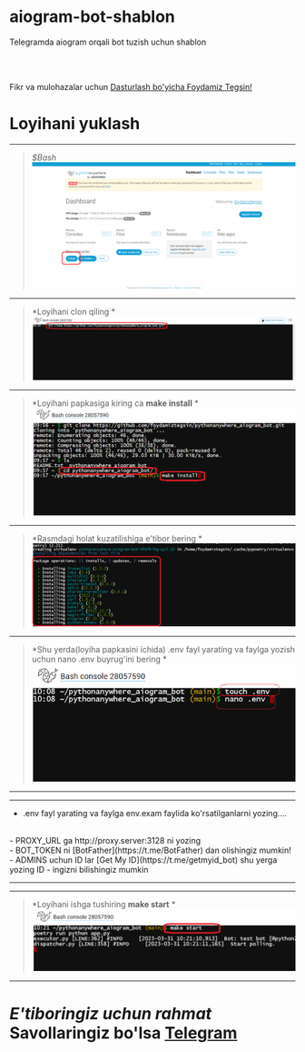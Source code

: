 # aiogram-bot-shablon
Telegramda  aiogram orqali  bot tuzish uchun shablon

<br>
<br>

Fikr va mulohazalar uchun [Dasturlash bo'yicha Foydamiz Tegsin!](https://t.me/foydamizteg_sin)



# Loyihani yuklash

<hr>


> *$Bash*
 ![pythonanywhere](images/1.PNG)

<hr>


> *Loyihani clon qiling *
 ![pythonanywhere](images/2.PNG)

<hr>


> *Loyihani papkasiga kiring ca __make install__ *
 ![pythonanywhere](images/3.PNG)

<hr>


> *Rasmdagi holat kuzatilishiga e'tibor bering *
 ![pythonanywhere](images/4.PNG)

<hr>


> *Shu yerda(loyiha papkasini ichida) .env fayl yarating va faylga yozish uchun nano .env buyrug'ini bering *
 ![pythonanywhere](images/5.PNG)

<hr>
<hr>

- .env fayl yarating va faylga env.exam faylida ko'rsatilganlarni yozing....
<br>
- PROXY_URL ga http://proxy.server:3128 ni yozing
<br>
- BOT_TOKEN ni [BotFather](https://t.me/BotFather) dan olishingiz mumkin!
<br>
- ADMINS uchun ID lar   [Get My ID](https://t.me/getmyid_bot) shu yerga yozing ID - ingizni bilishingiz mumkin
<br>
<hr>
<hr>

> *Loyihani ishga tushiring __make start__ *
 ![pythonanywhere](images/6.PNG)

<hr>


# *E'tiboringiz uchun rahmat* Savollaringiz bo'lsa [Telegram](https://t.me/foydamizteg_sin)
